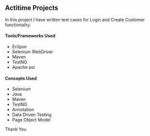 <h2>Actitime Projects</h2>
<p>In this project I have written test cases for Login and Create Customer functionality.</p>

 <h4>Tools/Frameworks Used</h4>
 <ul>
  <li>Eclipse</li>
  <li>Selenium WebDriver</li>
  <li>Maven</li>
  <li>TestNG</li>
  <li>Apache poi</li>
 </ul>
 
 <h4>Concepts Used</h4>
 <ul>
  <li>Selenium</li>
  <li>Java</li>
  <li>Maven</li>
  <li>TestNG</li>
  <li>Annotation</li>
  <li>Data Driven Testing</li>
  <li>Page Object Model</li>
 </ul>
 
 <p>Thank You</p>
